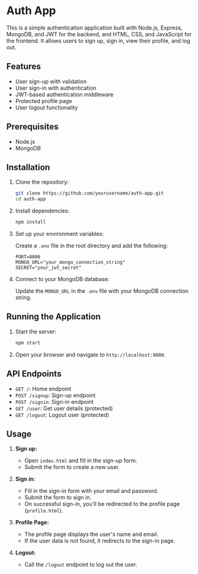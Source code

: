 # Auth App

This is a simple authentication application built with Node.js, Express, MongoDB, and JWT for the backend, and HTML, CSS, and JavaScript for the frontend. It allows users to sign up, sign in, view their profile, and log out.

## Features

- User sign-up with validation
- User sign-in with authentication
- JWT-based authentication middleware
- Protected profile page
- User logout functionality

## Prerequisites

- Node.js
- MongoDB

## Installation

1. Clone the repository:

    ```bash
    git clone https://github.com/yourusername/auth-app.git
    cd auth-app
    ```

2. Install dependencies:

    ```bash
    npm install
    ```

3. Set up your environment variables:

    Create a `.env` file in the root directory and add the following:

    ```env
    PORT=8000
    MONGO_URL="your_mongo_connection_string"
    SECRET="your_jwt_secret"
    ```

4. Connect to your MongoDB database:

    Update the `MONGO_URL` in the `.env` file with your MongoDB connection string.

## Running the Application

1. Start the server:

    ```bash
    npm start
    ```

2. Open your browser and navigate to `http://localhost:8000`.

## API Endpoints

- `GET /`: Home endpoint
- `POST /signup`: Sign-up endpoint
- `POST /signin`: Sign-in endpoint
- `GET /user`: Get user details (protected)
- `GET /logout`: Logout user (protected)

## Usage

1. **Sign up:**
    - Open `index.html` and fill in the sign-up form.
    - Submit the form to create a new user.

2. **Sign in:**
    - Fill in the sign-in form with your email and password.
    - Submit the form to sign in.
    - On successful sign-in, you'll be redirected to the profile page (`profile.html`).

3. **Profile Page:**
    - The profile page displays the user's name and email.
    - If the user data is not found, it redirects to the sign-in page.

4. **Logout:**
    - Call the `/logout` endpoint to log out the user.

